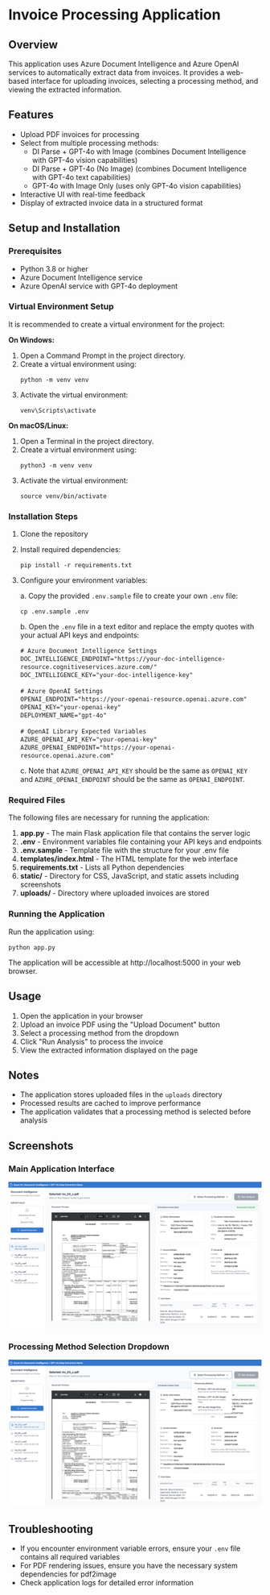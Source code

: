 # Invoice Processing Application

## Overview
This application uses Azure Document Intelligence and Azure OpenAI services to automatically extract data from invoices. It provides a web-based interface for uploading invoices, selecting a processing method, and viewing the extracted information.

## Features
- Upload PDF invoices for processing
- Select from multiple processing methods:
  - DI Parse + GPT-4o with Image (combines Document Intelligence with GPT-4o vision capabilities)
  - DI Parse + GPT-4o (No Image) (combines Document Intelligence with GPT-4o text capabilities)
  - GPT-4o with Image Only (uses only GPT-4o vision capabilities)
- Interactive UI with real-time feedback
- Display of extracted invoice data in a structured format

## Setup and Installation

### Prerequisites
- Python 3.8 or higher
- Azure Document Intelligence service
- Azure OpenAI service with GPT-4o deployment

### Virtual Environment Setup

It is recommended to create a virtual environment for the project:

**On Windows:**
1. Open a Command Prompt in the project directory.
2. Create a virtual environment using:
   ```
   python -m venv venv
   ```
3. Activate the virtual environment:
   ```
   venv\Scripts\activate
   ```

**On macOS/Linux:**
1. Open a Terminal in the project directory.
2. Create a virtual environment using:
   ```
   python3 -m venv venv
   ```
3. Activate the virtual environment:
   ```
   source venv/bin/activate
   ```

### Installation Steps
1. Clone the repository
2. Install required dependencies:
   ```
   pip install -r requirements.txt
   ```
3. Configure your environment variables:
   
   a. Copy the provided `.env.sample` file to create your own `.env` file:
   ```
   cp .env.sample .env
   ```
   
   b. Open the `.env` file in a text editor and replace the empty quotes with your actual API keys and endpoints:
   ```
   # Azure Document Intelligence Settings
   DOC_INTELLIGENCE_ENDPOINT="https://your-doc-intelligence-resource.cognitiveservices.azure.com/"
   DOC_INTELLIGENCE_KEY="your-doc-intelligence-key"
   
   # Azure OpenAI Settings
   OPENAI_ENDPOINT="https://your-openai-resource.openai.azure.com"
   OPENAI_KEY="your-openai-key"
   DEPLOYMENT_NAME="gpt-4o"
   
   # OpenAI Library Expected Variables
   AZURE_OPENAI_API_KEY="your-openai-key"
   AZURE_OPENAI_ENDPOINT="https://your-openai-resource.openai.azure.com"
   ```
   
   c. Note that `AZURE_OPENAI_API_KEY` should be the same as `OPENAI_KEY` and `AZURE_OPENAI_ENDPOINT` should be the same as `OPENAI_ENDPOINT`.

### Required Files
The following files are necessary for running the application:

1. **app.py** - The main Flask application file that contains the server logic
2. **.env** - Environment variables file containing your API keys and endpoints
3. **.env.sample** - Template file with the structure for your .env file
4. **templates/index.html** - The HTML template for the web interface
5. **requirements.txt** - Lists all Python dependencies
6. **static/** - Directory for CSS, JavaScript, and static assets including screenshots
7. **uploads/** - Directory where uploaded invoices are stored

### Running the Application
Run the application using:
```
python app.py
```
The application will be accessible at http://localhost:5000 in your web browser.

## Usage
1. Open the application in your browser
2. Upload an invoice PDF using the "Upload Document" button
3. Select a processing method from the dropdown
4. Click "Run Analysis" to process the invoice
5. View the extracted information displayed on the page

## Notes
- The application stores uploaded files in the `uploads` directory
- Processed results are cached to improve performance
- The application validates that a processing method is selected before analysis

## Screenshots

### Main Application Interface
![Main Application Interface](static/screens/1.png)

### Processing Method Selection Dropdown
![Processing Method Selection](static/screens/2.png)

## Troubleshooting
- If you encounter environment variable errors, ensure your `.env` file contains all required variables
- For PDF rendering issues, ensure you have the necessary system dependencies for pdf2image
- Check application logs for detailed error information
